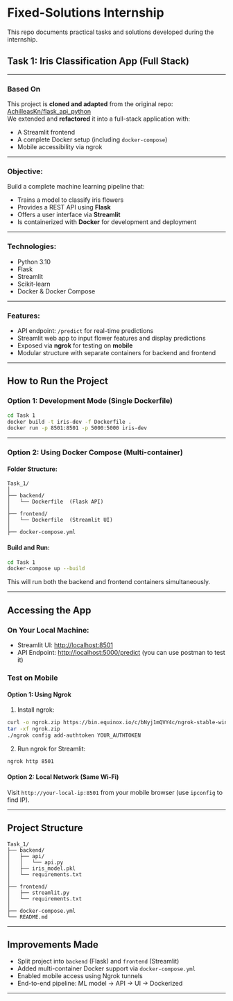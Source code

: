 # Fixed-Solutions Internship

 
This repo documents practical tasks and solutions developed during the internship.

## Task 1: Iris Classification App (Full Stack)
---

### Based On

This project is **cloned and adapted** from the original repo:  
 [AchilleasKn/flask_api_python](https://github.com/AchilleasKn/flask_api_python)  
We extended and **refactored** it into a full-stack application with:

- A Streamlit frontend
- A complete Docker setup (including `docker-compose`)
- Mobile accessibility via ngrok

---



###  Objective:
Build a complete machine learning pipeline that:
- Trains a model to classify iris flowers
- Provides a REST API using **Flask**
- Offers a user interface via **Streamlit**
- Is containerized with **Docker** for development and deployment

---

### Technologies:
- Python 3.10  
- Flask  
- Streamlit  
- Scikit-learn  
- Docker & Docker Compose

---

### Features:
- API endpoint: `/predict` for real-time predictions  
- Streamlit web app to input flower features and display predictions  
- Exposed via **ngrok** for testing on **mobile**  
- Modular structure with separate containers for backend and frontend

---

##  How to Run the Project

###  Option 1: Development Mode (Single Dockerfile)

```bash
cd Task 1
docker build -t iris-dev -f Dockerfile .
docker run -p 8501:8501 -p 5000:5000 iris-dev
```

---

### Option 2: Using Docker Compose (Multi-container)

#### Folder Structure:
```
Task_1/
│
├── backend/
│   └── Dockerfile  (Flask API)
│
├── frontend/
│   └── Dockerfile  (Streamlit UI)
│
├── docker-compose.yml
```

####  Build and Run:
```bash
cd Task 1
docker-compose up --build
```

This will run both the backend and frontend containers simultaneously.

---

## Accessing the App

### On Your Local Machine:
- Streamlit UI: [http://localhost:8501](http://localhost:8501)
- API Endpoint: [http://localhost:5000/predict](http://localhost:5000/predict) (you can use postman to test it)

### Test on Mobile

#### Option 1: Using Ngrok
1. Install ngrok:
```bash
curl -o ngrok.zip https://bin.equinox.io/c/bNyj1mQVY4c/ngrok-stable-windows-amd64.zip
tar -xf ngrok.zip
./ngrok config add-authtoken YOUR_AUTHTOKEN
```

2. Run ngrok for Streamlit:
```bash
ngrok http 8501
```

#### Option 2: Local Network (Same Wi-Fi)
Visit `http://your-local-ip:8501` from your mobile browser (use `ipconfig` to find IP).

---

## Project Structure

```
Task_1/
├── backend/
│   ├── api/
│   │   └── api.py
│   ├── iris_model.pkl
│   └── requirements.txt
│
├── frontend/
│   ├── streamlit.py
│   └── requirements.txt
│
├── docker-compose.yml
└── README.md
```

---

## Improvements Made

- Split project into `backend` (Flask) and `frontend` (Streamlit)
- Added multi-container Docker support via `docker-compose.yml`
- Enabled mobile access using Ngrok tunnels
-  End-to-end pipeline: ML model → API → UI → Dockerized

---
